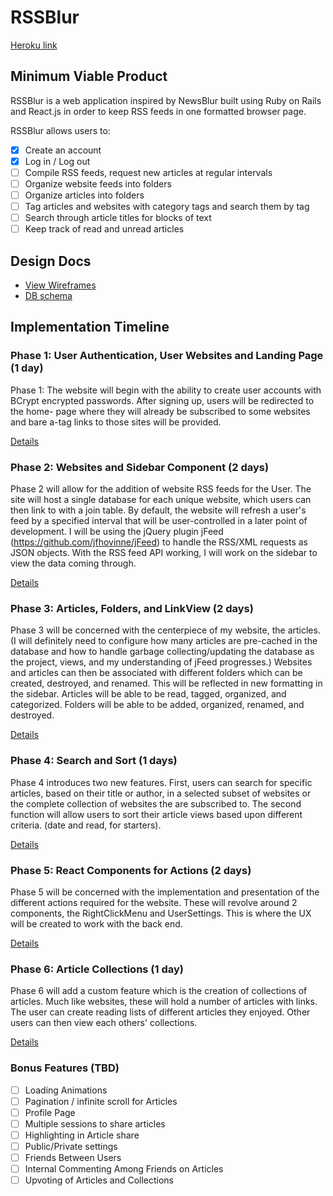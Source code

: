 # RSSBlur

[Heroku link][heroku]

[heroku]: http://www.herokuapp.com

## Minimum Viable Product

RSSBlur is a web application inspired by NewsBlur built using Ruby on Rails
and React.js in order to keep RSS feeds in one formatted browser page.

RSSBlur allows users to:

<!-- This is a Markdown checklist. Use it to keep track of your progress! -->

- [x] Create an account
- [x] Log in / Log out
- [ ] Compile RSS feeds, request new articles at regular intervals
- [ ] Organize website feeds into folders
- [ ] Organize articles into folders
- [ ] Tag articles and websites with category tags and search them by tag
- [ ] Search through article titles for blocks of text
- [ ] Keep track of read and unread articles

## Design Docs
* [View Wireframes][view]
* [DB schema][schema]

[view]: ./docs/views.md
[schema]: ./docs/schema.md

## Implementation Timeline

### Phase 1: User Authentication, User Websites and Landing Page (1 day)

Phase 1: The website will begin with the ability to create user accounts with BCrypt
encrypted passwords. After signing up, users will be redirected to the home-
page where they will already be subscribed to some websites and bare a-tag links
to those sites will be provided.

[Details][phase-one]

### Phase 2: Websites and Sidebar Component (2 days)

Phase 2 will allow for the addition of website RSS feeds for the User. The
site will host a single database for each unique website, which users can then
link to with a join table. By default, the website will refresh a user's feed by
a specified interval that will be user-controlled in a later point of
development. I will be using the jQuery plugin jFeed (https://github.com/jfhovinne/jFeed)
to handle the RSS/XML requests as JSON objects. With the RSS feed API working,
I will work on the sidebar to view the data coming through.

[Details][phase-two]

### Phase 3: Articles, Folders, and LinkView (2 days)

Phase 3 will be concerned with the centerpiece of my website, the articles.
(I will definitely need to configure how many articles are pre-cached in the
database and how to handle garbage collecting/updating the database as the project, views, and my
understanding of jFeed progresses.) Websites and articles can then be associated
with different folders which can be created, destroyed, and renamed. This will
be reflected in new formatting in the sidebar.  Articles will be able to be
 read, tagged, organized, and categorized. Folders will be able to be added,
  organized, renamed, and destroyed.

[Details][phase-three]

### Phase 4: Search and Sort (1 days)

Phase 4 introduces two new features. First, users can search for specific
articles, based on their title or author, in a selected subset of websites or
the complete collection of websites the are subscribed to. The second function
will allow users to sort their article views based upon different criteria.
(date and read, for starters).

[Details][phase-four]

### Phase 5: React Components for Actions (2 days)

Phase 5 will be concerned with the implementation and presentation of the
different actions required for the website. These will revolve around 2
components, the RightClickMenu and UserSettings. This is where the UX will be
 created to work with the back end.

[Details][phase-five]

### Phase 6: Article Collections (1 day)

Phase 6 will add a custom feature which is the creation of collections
of articles. Much like websites, these will hold a number of articles with links.
The user can create reading lists of different articles they enjoyed. Other users
can then view each others' collections.

[Details][phase-six]


### Bonus Features (TBD)
- [ ] Loading Animations
- [ ] Pagination / infinite scroll for Articles
- [ ] Profile Page
- [ ] Multiple sessions to share articles
- [ ] Highlighting in Article share
- [ ] Public/Private settings
- [ ] Friends Between Users
- [ ] Internal Commenting Among Friends on Articles
- [ ] Upvoting of Articles and Collections

[phase-one]: ./docs/phases/phase1.md
[phase-two]: ./docs/phases/phase2.md
[phase-three]: ./docs/phases/phase3.md
[phase-four]: ./docs/phases/phase4.md
[phase-five]: ./docs/phases/phase5.md
[phase-six]: ./docs/phases/phase6.md
